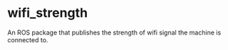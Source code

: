 # wifi_strength
An ROS package that publishes the strength of wifi signal the machine is connected to.
